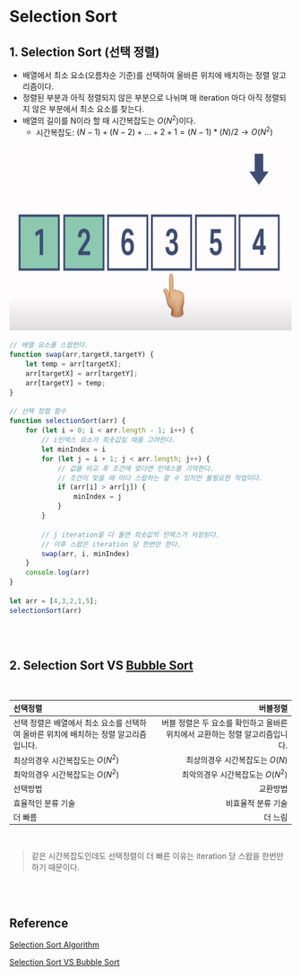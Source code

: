 # **Selection Sort**

## **1. Selection Sort (선택 정렬)**
- 배열에서 최소 요소(오름차순 기준)를 선택하여 올바른 위치에 배치하는 정렬 알고리즘이다.
- 정렬된 부분과 아직 정렬되지 않은 부분으로 나뉘며 매 iteration 마다 아직 정렬되지 않은 부분에서 최소 요소를 찾는다.
- 배열의 길이를 N이라 할 때 시간복잡도는 $O(N^2)$이다.
    - 시간복잡도: $(N-1)+(N-2)+...+2+1=(N-1)*(N)/2\rightarrow O(N^2)$
<img src="..\image\algorithm\selection-sort\selection-sort.png" width="600" height="330">

```javascript
// 배열 요소를 스왑한다.
function swap(arr,targetX,targetY) {
    let temp = arr[targetX];
    arr[targetX] = arr[targetY];
    arr[targetY] = temp;
}

// 선택 정렬 함수
function selectionSort(arr) {
    for (let i = 0; i < arr.length - 1; i++) {
        // i인덱스 요소가 최솟값일 때를 고려한다.
        let minIndex = i
        for (let j = i + 1; j < arr.length; j++) {
            // 값을 비교 후 조건에 맞다면 인덱스를 기억한다.
            // 조건이 맞을 때 마다 스왑하는 할 수 있지만 불필요한 작업이다.
            if (arr[i] > arr[j]) {
                minIndex = j
            }
        }

        // j iteration을 다 돌면 최솟값의 인덱스가 저장된다.
        // 이후 스왑은 iteration 당 한번만 한다. 
        swap(arr, i, minIndex)
    }
    console.log(arr)
}

let arr = [4,3,2,1,5];
selectionSort(arr)
```
<br /><br />

## **2. Selection Sort VS [Bubble Sort](https://github.com/swywssaid/TIL/blob/main/algorithm/bubble-sort.md#bubble-sort)**
<br />

|선택정렬|버블정렬|
|:--------|-------:|
|선택 정렬은 배열에서 최소 요소를 선택하여 올바른 위치에 배치하는 정렬 알고리즘입니다.|버블 정렬은 두 요소를 확인하고 올바른 위치에서 교환하는 정렬 알고리즘입니다.|
|최상의경우 시간복잡도는 $O(N^2)$ |최상의경우 시간복잡도는 $O(N)$ |
|최악의경우 시간복잡도는 $O(N^2)$ |최악의경우 시간복잡도는 $O(N^2)$ |
|선택방법|교환방법|
|효율적인 분류 기술|비효율적 분류 기술|
|더 빠름|더 느림|

<br />

>같은 시간복잡도인데도 선택정렬이 더 빠른 이유는 iteration 당 스왑을 한번만 하기 때문이다.
  
<br /><br />

## **Reference**  
[Selection Sort Algorithm](https://www.geeksforgeeks.org/selection-sort/?ref=gcse)

[Selection Sort VS Bubble Sort](https://www.geeksforgeeks.org/selection-sort-vs-bubble-sort/?ref=gcse)
